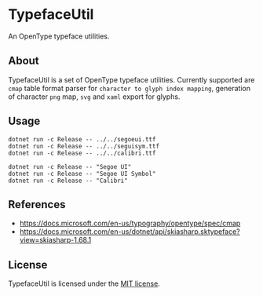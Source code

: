 # TypefaceUtil

An OpenType typeface utilities.

## About

TypefaceUtil is a set of OpenType typeface utilities.
Currently supported are `cmap` table format parser for `character to glyph index mapping`, 
generation of character `png` map, `svg` and `xaml` export for glyphs.

## Usage

```
dotnet run -c Release -- ../../segoeui.ttf
dotnet run -c Release -- ../../seguisym.ttf
dotnet run -c Release -- ../../calibri.ttf
```

```
dotnet run -c Release -- "Segoe UI"
dotnet run -c Release -- "Segoe UI Symbol"
dotnet run -c Release -- "Calibri"
```

## References

* https://docs.microsoft.com/en-us/typography/opentype/spec/cmap
* https://docs.microsoft.com/en-us/dotnet/api/skiasharp.sktypeface?view=skiasharp-1.68.1

## License

TypefaceUtil is licensed under the [MIT license](LICENSE.TXT).
